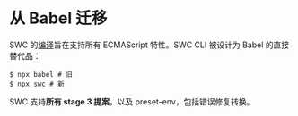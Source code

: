 # 从 Babel 迁移

SWC 的[编译](/docs/configuration/compilation)旨在支持所有 ECMAScript 特性。SWC CLI 被设计为 Babel 的直接替代品：

```plaintext
$ npx babel # 旧
$ npx swc # 新
```

SWC 支持**所有 stage 3 提案**，以及 preset-env，包括错误修复转换。
